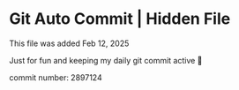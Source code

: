 # Git Auto Commit | Hidden File

This file was added Feb 12, 2025

Just for fun and keeping my daily git commit active 🤪

commit number: 2897124
